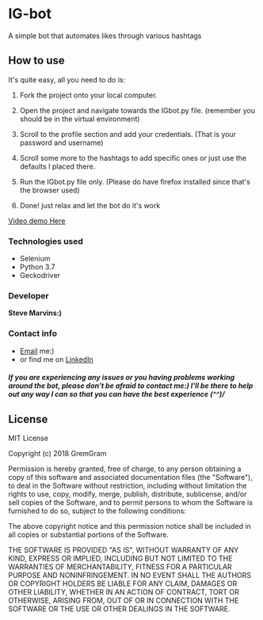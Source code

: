 # IG-bot
A simple bot that automates likes through various hashtags 

## How to use
It's quite easy, all you need to do is:
1. Fork the project onto your local computer.

2. Open the project and navigate towards the IGbot.py file. (remember you should be in the virtual environment)

3. Scroll to the profile section and add your credentials. (That is your password and username)

4. Scroll some more to the hashtags to add specific ones or just use the defaults I placed there.

5. Run the IGbot.py file only. (Please do have firefox installed since that's the browser used)

6. Done! just relax and let the bot do it's work

[Video demo Here](https://drive.google.com/file/d/1tzpOr_cUdJYgBO-DzJyByvIqM3pf3mKi/view?usp=sharing)

### Technologies used
- Selenium
- Python 3.7
- Geckodriver

### Developer
**Steve Marvins:)**

### Contact info

- [Email](www.stevemarvins.dev@gmail.com) me:)
- or find me on [LinkedIn](www.linkedin.com/in/stevemarvins-dev)

##### If you are experiencing any issues or you having problems working around the bot, please don't be afraid to contact me:) I'll be there to help out any way I can so that you can have the best experience (^^)/

## License
MIT License

Copyright (c) 2018 GremGram

Permission is hereby granted, free of charge, to any person obtaining a copy of this software and associated documentation files (the "Software"), to deal in the Software without restriction, including without limitation the rights to use, copy, modify, merge, publish, distribute, sublicense, and/or sell copies of the Software, and to permit persons to whom the Software is furnished to do so, subject to the following conditions:

The above copyright notice and this permission notice shall be included in all copies or substantial portions of the Software.

THE SOFTWARE IS PROVIDED "AS IS", WITHOUT WARRANTY OF ANY KIND, EXPRESS OR IMPLIED, INCLUDING BUT NOT LIMITED TO THE WARRANTIES OF MERCHANTABILITY, FITNESS FOR A PARTICULAR PURPOSE AND NONINFRINGEMENT. IN NO EVENT SHALL THE AUTHORS OR COPYRIGHT HOLDERS BE LIABLE FOR ANY CLAIM, DAMAGES OR OTHER LIABILITY, WHETHER IN AN ACTION OF CONTRACT, TORT OR OTHERWISE, ARISING FROM, OUT OF OR IN CONNECTION WITH THE SOFTWARE OR THE USE OR OTHER DEALINGS IN THE SOFTWARE.

